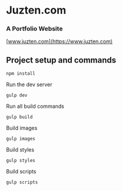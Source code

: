 # Juzten.com
### A Portfolio Website

[www.juzten.com](https://www.juzten.com)

## Project setup and commands
```
npm install
```
Run the dev server
```
gulp dev
```
Run all build commands
```
gulp build
```
Build images
```
gulp images
```
Build styles
```
gulp styles
```
Build scripts
```
gulp scripts
```